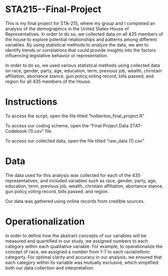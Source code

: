 # STA215--Final-Project
This is my final project for STA-215, where my group and I completed an analysis of the demographics in the United States House of Representatives. In order to do so, we collected data on all 435 members of the house to explore potential relationships and patterns among different variables. By using statistical methods to analyze the data, we aim to identify trends or correlations that could provide insights into the factors influencing legislative behavior or representation. 

In order to do so, we used various statistical methods using collected data on race, gender, party, age, education, term, previous job, wealth, christain affiliation, abortance stance, gun policy,voting record, bills passed, and region for all 435 members of the House.
# Instructions
To access the script, open the file titled “holberton_final_project.R” 

To access our coding scheme, open the “Final Project Data STAT- Codebook (1).csv” file. 

To access our collected data, open the file titled  “raw_data (1).csv”
# Data
The data used for this analysis was collected for each of the 435 representatives, and included variables such as race, gender, party, age, education, term, previous job, wealth, christain affiliation, abortance stance, gun policy,voting record, bills passed, and region. 

Our data was gathered using online records from credible sources.
# Operationalization
In order to define how the abstract concepts of our variables will be measured and quantified in our study, we assigned numbers to each category within each qualitative variable. For example, to operationalize the concept of race, we assigned a number from 1-7 to each racial/ethnic categorty. For optimal clarity and accuracy in our analysis, we ensured that each category within its variable was mutually exclusive, which simplified both our data collection and interpretation. 
